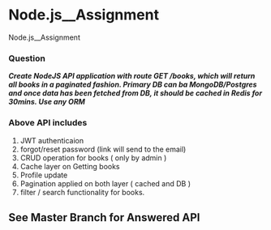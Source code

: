 # Node.js__Assignment
Node.js__Assignment

### Question 
***Create NodeJS API application with route GET /books, which will return all books in a paginated fashion.
Primary DB can ba MongoDB/Postgres and once data has been fetched from DB, it should be cached in Redis for 30mins. Use any ORM***

### Above API includes 
1. JWT authenticaion 
2. forgot/reset password (link will send to the email) 
3. CRUD operation for books ( only by admin ) 
4. Cache layer on Getting books 
5. Profile update 
6. Pagination applied on both layer ( cached and DB ) 
7. filter / search functionality for books. 

## See Master Branch for Answered API 

